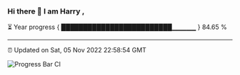 ### Hi there 👋 I am Harry , 

⏳ Year progress { █████████████████████████▁▁▁▁▁ } 84.65 %

---

⏰ Updated on Sat, 05 Nov 2022 22:58:54 GMT

![Progress Bar CI](https://github.com/duykhang68/duykhang68/workflows/Progress%20Bar%20CI/badge.svg)
